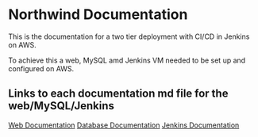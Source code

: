 # Northwind Documentation

This is the documentation for a two tier deployment with CI/CD in Jenkins on AWS.

To achieve this a web, MySQL amd Jenkins VM needed to be set up and configured on AWS.

## Links to each documentation md file for the web/MySQL/Jenkins

[Web Documentation](/Web%20Documentation.md)
[Database Documentation](/Database%20Documentation.md)
[Jenkins Documentation](/Jenkins%20Documentation.md)

